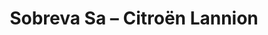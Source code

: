 ---
title: "Sobreva Sa – Citroën Lannion"
url: /lannion/sobreva-sa-citroen-lannion/
shop: réparation de voitures
---
